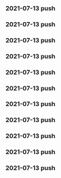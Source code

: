 ### 2021-07-13 push
### 2021-07-13 push
### 2021-07-13 push
### 2021-07-13 push
### 2021-07-13 push
### 2021-07-13 push
### 2021-07-13 push
### 2021-07-13 push
### 2021-07-13 push
### 2021-07-13 push
### 2021-07-13 push
